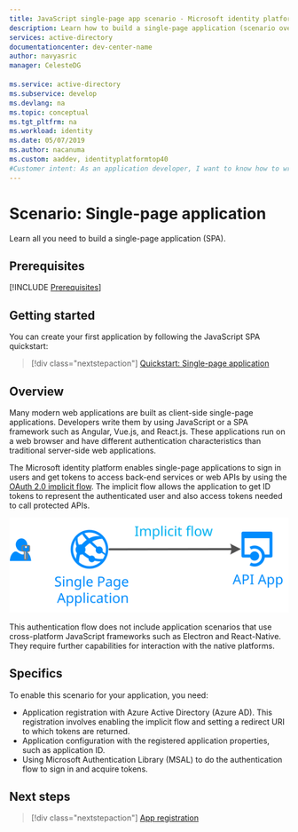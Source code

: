 ```yaml
---
title: JavaScript single-page app scenario - Microsoft identity platform | Azure
description: Learn how to build a single-page application (scenario overview) by using the Microsoft identity platform.
services: active-directory
documentationcenter: dev-center-name
author: navyasric
manager: CelesteDG

ms.service: active-directory
ms.subservice: develop
ms.devlang: na
ms.topic: conceptual
ms.tgt_pltfrm: na
ms.workload: identity
ms.date: 05/07/2019
ms.author: nacanuma
ms.custom: aaddev, identityplatformtop40
#Customer intent: As an application developer, I want to know how to write a single-page application by using the Microsoft identity platform for developers.
---
```


# Scenario: Single-page application

Learn all you need to build a single-page application (SPA).

## Prerequisites

[!INCLUDE [Prerequisites](../../../includes/active-directory-develop-scenarios-prerequisites.md)]

## Getting started

You can create your first application by following the JavaScript SPA quickstart:

> [!div class="nextstepaction"]
> [Quickstart: Single-page application](./quickstart-v2-javascript.md)

## Overview

Many modern web applications are built as client-side single-page applications. Developers write them by using JavaScript or a SPA framework such as Angular, Vue.js, and React.js. These applications run on a web browser and have different authentication characteristics than traditional server-side web applications. 

The Microsoft identity platform enables single-page applications to sign in users and get tokens to access back-end services or web APIs by using the [OAuth 2.0 implicit flow](./v2-oauth2-implicit-grant-flow.md). The implicit flow allows the application to get ID tokens to represent the authenticated user and also access tokens needed to call protected APIs.

![Single-page applications](./media/scenarios/spa-app.svg)

This authentication flow does not include application scenarios that use cross-platform JavaScript frameworks such as Electron and React-Native. They require further capabilities for interaction with the native platforms.

## Specifics

To enable this scenario for your application, you need:

* Application registration with Azure Active Directory (Azure AD). This registration involves enabling the implicit flow and setting a redirect URI to which tokens are returned.
* Application configuration with the registered application properties, such as application ID.
* Using Microsoft Authentication Library (MSAL) to do the authentication flow to sign in and acquire tokens.

## Next steps

> [!div class="nextstepaction"]
> [App registration](scenario-spa-app-registration.md)
